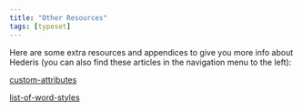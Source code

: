 ```yaml
---
title: "Other Resources"
tags: [typeset]
---
```

 
<html><body><section data-type="chapter" class="hsecchapter" data-hederis-type="hsecchapter" id="intro-resources" data-pi-attrs="id: intro-resources; data-tags: typeset;" role="doc-chapter" data-tags="typeset" data-author-name=" " data-book-title=" " title="Other Resources"><p class="hblkp" data-hederis-type="hblkp" id="piSRABC52">Here are some extra resources and appendices to give you more info about Hederis (you can also find these articles in the navigation menu to the left): </p><p class="hblkp" data-hederis-type="hblkp" id="ptwHFJZKu"><a href="{% link _docs/custom-attributes.md %}" class="hspana" data-hederis-type="hspana" id="pPD199VZD">custom-attributes</a></p><p class="hblkp" data-hederis-type="hblkp" id="p8Of8dTNM"><a href="{% link _docs/list-of-word-styles.md %}" class="hspana" data-hederis-type="hspana" id="p2yLTWKA8">list-of-word-styles</a></p></section></body></html>
